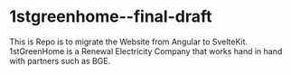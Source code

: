 # 1stgreenhome--final-draft
This is Repo is to migrate the Website from Angular to SvelteKit.  1stGreenHome is a Renewal Electricity Company that works hand in hand with partners such as BGE.
